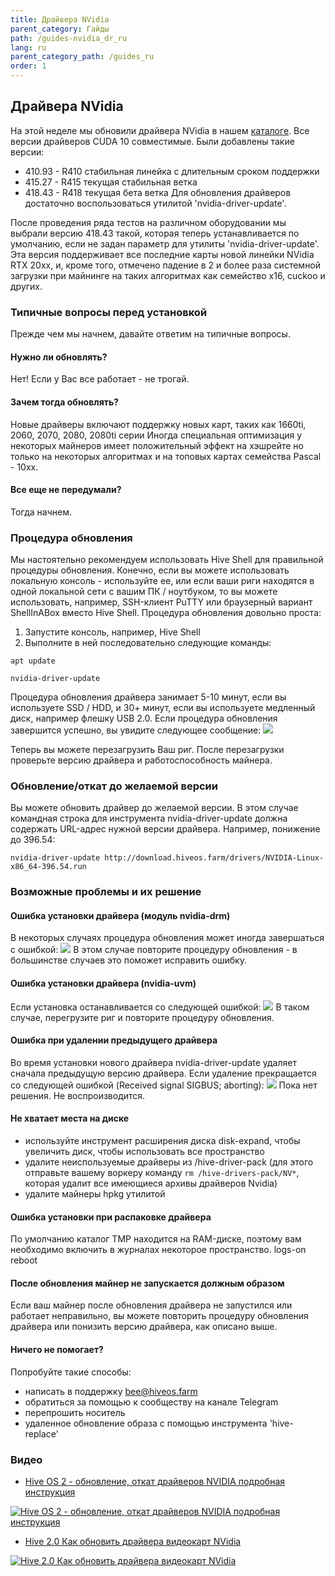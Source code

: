 ```yaml
---
title: Драйвера NVidia
parent_category: Гайды
path: /guides-nvidia_dr_ru
lang: ru
parent_category_path: /guides_ru
order: 1
---
```


## Драйвера NVidia
На этой неделе мы обновили драйвера NVidia в нашем [каталоге](http://download.hiveos.farm/drivers/drivers). Все версии драйверов CUDA 10 совместимые.
Были добавлены такие версии:
- 410.93 - R410 стабильная линейка с длительным сроком поддержки
- 415.27 - R415 текущая стабильная ветка
- 418.43 - R418 текущая бета ветка
Для обновления драйверов достаточно воспользоваться утилитой 'nvidia-driver-update'.

После проведения ряда тестов на различном оборудовании мы выбрали версию 418.43 такой, которая теперь устанавливается по умолчанию, если не задан параметр для утилиты 'nvidia-driver-update'.
Эта версия поддерживает все последние карты новой линейки NVidia RTX 20хх, и, кроме того, отмечено падение в 2 и более раза системной загрузки при майнинге на таких алгоритмах как семейство x16, cuckoo и других.

### Типичные вопросы перед установкой
Прежде чем мы начнем, давайте ответим на типичные вопросы.

#### Нужно ли обновлять?
Нет! Если у Вас все работает - не трогай.

#### Зачем тогда обновлять?
Новые драйверы включают поддержку новых карт, таких как 1660ti, 2060, 2070, 2080, 2080ti серии
Иногда специальная оптимизация у некоторых майнеров имеет положительный эффект на хэшрейте но только на некоторых алгоритмах и на топовых картах семейства Pascal - 10хх.

#### Все еще не передумали?
Тогда начнем.

### Процедура обновления
Мы настоятельно рекомендуем использовать Hive Shell для правильной процедуры обновления. Конечно, если вы можете использовать локальную консоль - используйте ее, или если ваши риги находятся в одной локальной сети с вашим ПК / ноутбуком, то вы можете использовать, например, SSH-клиент PuTTY или браузерный вариант ShellInABox вместо Hive Shell.
Процедура обновления довольно проста:

1. Запустите консоль, например, Hive Shell
2. Выполните в ней последовательно следующие команды:

`apt update`

`nvidia-driver-update`

Процедура обновления драйвера занимает 5-10 минут, если вы используете SSD / HDD, и 30+ минут, если вы используете медленный диск, например флешку USB 2.0.
Если процедура обновления завершится успешно, вы увидите следующее сообщение:
<img src="https://forum.hiveos.farm/uploads/default/original/2X/9/9553243cace241898daa33377c83112c9118e588.png">

Теперь вы можете перезагрузить Ваш риг. После перезагрузки проверьте версию драйвера и работоспособность майнера.

### Обновление/откат до желаемой версии
Вы можете обновить драйвер до желаемой версии. В этом случае командная строка для инструмента nvidia-driver-update должна содержать URL-адрес нужной версии драйвера.
Например, понижение до 396.54:

`nvidia-driver-update http://download.hiveos.farm/drivers/NVIDIA-Linux-x86_64-396.54.run`

### Возможные проблемы и их решение
#### Ошибка установки драйвера (модуль nvidia-drm)
В некоторых случаях процедура обновления может иногда завершаться с ошибкой:
<img src="https://forum.hiveos.farm/uploads/default/original/2X/7/7d1e38ce4bf5ac78cc65a1a3c9f6012faf262f07.png">
В этом случае повторите процедуру обновления - в большинстве случаев это поможет исправить ошибку.

#### Ошибка установки драйвера (nvidia-uvm)
Если установка останавливается со следующей ошибкой:
<img src="https://forum.hiveos.farm/uploads/default/original/2X/b/b1821d4e57e3c64d131dec53c211fbfdea7e415a.png">
В таком случае, перегрузите риг и повторите процедуру обновления.

#### Ошибка при удалении предыдущего драйвера
Во время установки нового драйвера nvidia-driver-update удаляет сначала предыдущую версию драйвера. Если удаление прекращается со следующей ошибкой (Received signal SIGBUS; aborting):
<img src="https://forum.hiveos.farm/uploads/default/original/2X/d/dd971d757777318adb5a70eb39a1ba9fa136b5d4.png">
Пока нет решения. Не воспроизводится.

#### Не хватает места на диске
- используйте инструмент расширения диска disk-expand, чтобы увеличить диск, чтобы использовать все пространство
- удалите неиспользуемые драйверы из /hive-driver-pack (для этого отправьте вашему воркеру команду `rm /hive-drivers-pack/NV*`, которая удалит все имеющиеся архивы драйверов Nvidia)
- удалите майнеры hpkg утилитой

#### Ошибка установки при распаковке драйвера
По умолчанию каталог TMP находится на RAM-диске, поэтому вам необходимо включить в журналах некоторое пространство.
logs-on
reboot

#### После обновления майнер не запускается должным образом
Если ваш майнер после обновления драйвера не запустился или работает неправильно, вы можете повторить процедуру обновления драйвера или понизить версию драйвера, как описано выше.

#### Ничего не помогает?
Попробуйте такие способы:

- написать в поддержку bee@hiveos.farm
- обратиться за помощью к сообществу на канале Telegram
- перепрошить носитель
- удаленное обновление образа с помощью инструмента 'hive-replace'

### Видео
- <a href="https://www.youtube.com/watch?v=_Ld5XmrYf7Q">Hive OS 2 - обновление, откат драйверов NVIDIA подробная инструкция</a>

<a href="http://www.youtube.com/watch?feature=player_embedded&v=_Ld5XmrYf7Q
" target="_blank"><img src="http://img.youtube.com/vi/_Ld5XmrYf7Q/0.jpg"
alt="Hive OS 2 - обновление, откат драйверов NVIDIA подробная инструкция"></a>

- <a href="https://www.youtube.com/watch?v=7gmDYUyznM8">Hive 2.0 Как обновить драйвера видеокарт NVidia</a>

<a href="http://www.youtube.com/watch?feature=player_embedded&v=7gmDYUyznM8
" target="_blank"><img src="http://img.youtube.com/vi/7gmDYUyznM8/0.jpg"
alt="Hive 2.0 Как обновить драйвера видеокарт NVidia"></a>
